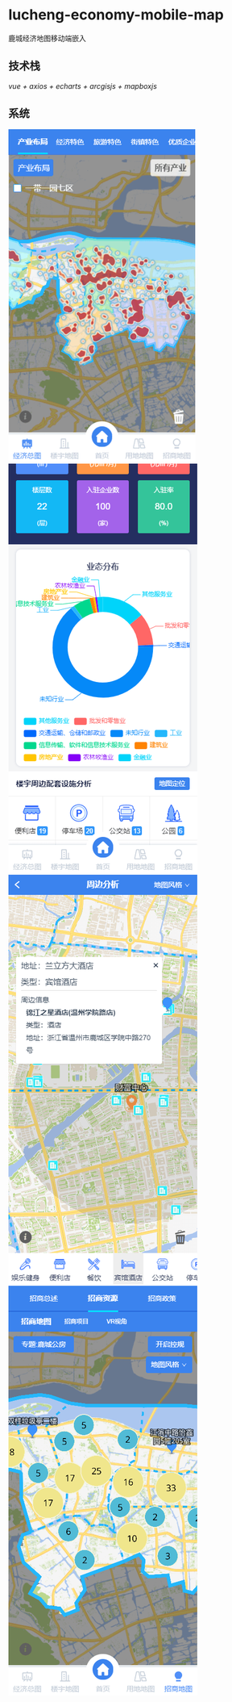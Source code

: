 # lucheng-economy-mobile-map
鹿城经济地图移动端嵌入

## 技术栈
_vue + axios + echarts + arcgisjs + mapboxjs_

## 系统
![lucheng-economy-mobile-map](https://github.com/EdisonForMan/lucheng-economy-mobile-map/blob/master/doc/img/home.png)
![lucheng-economy-mobile-map](https://github.com/EdisonForMan/lucheng-economy-mobile-map/blob/master/doc/img/build.png)
![lucheng-economy-mobile-map](https://github.com/EdisonForMan/lucheng-economy-mobile-map/blob/master/doc/img/map.png)
![lucheng-economy-mobile-map](https://github.com/EdisonForMan/lucheng-economy-mobile-map/blob/master/doc/img/canvass.png)

